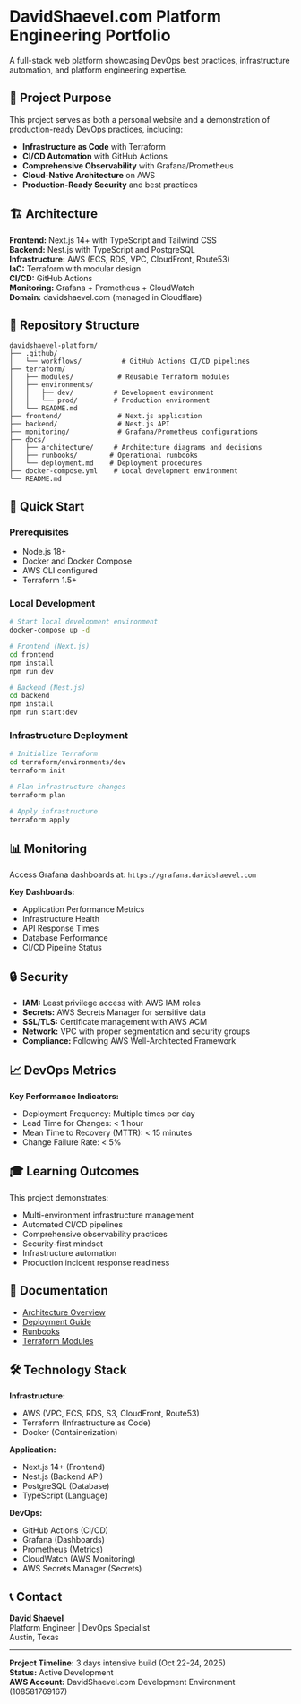 # DavidShaevel.com Platform Engineering Portfolio

A full-stack web platform showcasing DevOps best practices, infrastructure automation, and platform engineering expertise.

## 🎯 Project Purpose

This project serves as both a personal website and a demonstration of production-ready DevOps practices, including:

- **Infrastructure as Code** with Terraform
- **CI/CD Automation** with GitHub Actions
- **Comprehensive Observability** with Grafana/Prometheus
- **Cloud-Native Architecture** on AWS
- **Production-Ready Security** and best practices

## 🏗️ Architecture

**Frontend:** Next.js 14+ with TypeScript and Tailwind CSS  
**Backend:** Nest.js with TypeScript and PostgreSQL  
**Infrastructure:** AWS (ECS, RDS, VPC, CloudFront, Route53)  
**IaC:** Terraform with modular design  
**CI/CD:** GitHub Actions  
**Monitoring:** Grafana + Prometheus + CloudWatch  
**Domain:** davidshaevel.com (managed in Cloudflare)

## 📁 Repository Structure

```
davidshaevel-platform/
├── .github/
│   └── workflows/          # GitHub Actions CI/CD pipelines
├── terraform/
│   ├── modules/           # Reusable Terraform modules
│   ├── environments/
│   │   ├── dev/          # Development environment
│   │   └── prod/         # Production environment
│   └── README.md
├── frontend/              # Next.js application
├── backend/               # Nest.js API
├── monitoring/            # Grafana/Prometheus configurations
├── docs/
│   ├── architecture/     # Architecture diagrams and decisions
│   ├── runbooks/        # Operational runbooks
│   └── deployment.md    # Deployment procedures
├── docker-compose.yml    # Local development environment
└── README.md
```

## 🚀 Quick Start

### Prerequisites

- Node.js 18+
- Docker and Docker Compose
- AWS CLI configured
- Terraform 1.5+

### Local Development

```bash
# Start local development environment
docker-compose up -d

# Frontend (Next.js)
cd frontend
npm install
npm run dev

# Backend (Nest.js)
cd backend
npm install
npm run start:dev
```

### Infrastructure Deployment

```bash
# Initialize Terraform
cd terraform/environments/dev
terraform init

# Plan infrastructure changes
terraform plan

# Apply infrastructure
terraform apply
```

## 📊 Monitoring

Access Grafana dashboards at: `https://grafana.davidshaevel.com`

**Key Dashboards:**
- Application Performance Metrics
- Infrastructure Health
- API Response Times
- Database Performance
- CI/CD Pipeline Status

## 🔒 Security

- **IAM:** Least privilege access with AWS IAM roles
- **Secrets:** AWS Secrets Manager for sensitive data
- **SSL/TLS:** Certificate management with AWS ACM
- **Network:** VPC with proper segmentation and security groups
- **Compliance:** Following AWS Well-Architected Framework

## 📈 DevOps Metrics

**Key Performance Indicators:**
- Deployment Frequency: Multiple times per day
- Lead Time for Changes: < 1 hour
- Mean Time to Recovery (MTTR): < 15 minutes
- Change Failure Rate: < 5%

## 🎓 Learning Outcomes

This project demonstrates:
- Multi-environment infrastructure management
- Automated CI/CD pipelines
- Comprehensive observability practices
- Security-first mindset
- Infrastructure automation
- Production incident response readiness

## 📝 Documentation

- [Architecture Overview](docs/architecture/overview.md)
- [Deployment Guide](docs/deployment.md)
- [Runbooks](docs/runbooks/)
- [Terraform Modules](terraform/README.md)

## 🛠️ Technology Stack

**Infrastructure:**
- AWS (VPC, ECS, RDS, S3, CloudFront, Route53)
- Terraform (Infrastructure as Code)
- Docker (Containerization)

**Application:**
- Next.js 14+ (Frontend)
- Nest.js (Backend API)
- PostgreSQL (Database)
- TypeScript (Language)

**DevOps:**
- GitHub Actions (CI/CD)
- Grafana (Dashboards)
- Prometheus (Metrics)
- CloudWatch (AWS Monitoring)
- AWS Secrets Manager (Secrets)

## 📞 Contact

**David Shaevel**  
Platform Engineer | DevOps Specialist  
Austin, Texas

---

**Project Timeline:** 3 days intensive build (Oct 22-24, 2025)  
**Status:** Active Development  
**AWS Account:** DavidShaevel.com Development Environment (108581769167)

